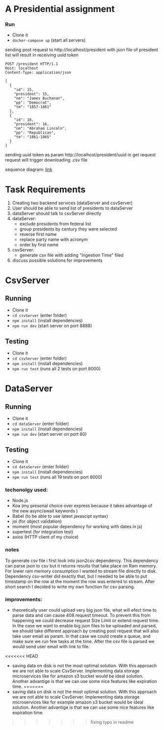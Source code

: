 # A Presidential assignment

### Run
- Clone it
- `docker-compose up` (start all servers)

sending post request to http://localhost/president with json file of president list will result in receiving uuid token
```
POST /president HTTP/1.1
Host: localhost
Content-Type: application/json

[
  {
    "id": 15,
    "president": 15,
    "nm": "James Buchanan",
    "pp": "Democrat",
    "tm": "1857-1861"
  },
  {
    "id": 16,
    "president": 16,
    "nm": "Abraham Lincoln",
    "pp": "Republican",
    "tm": "1861-1865"
  }
]
```
sending uuid token as param http://localhost/president/uuid in get request request will trigger downloading .csv file

sequence diagram: [link](https://bit.ly/2u1tztI)

# Task Requirements

1. Creating two backend services (dataServer and csvServer) 
2. User should be able to send list of presidents to dataServer
3. dataServer should talk to csvServer directly
3. dataServer:
   - exclude presidents from federal list
   - group presidents by century they were selected
   - reverse first name
   - replace party name with acronym
   - order by first name
4. csvServer:
   - generate csv file with adding "Ingestion Time" filed
5. discuss possible solutions for improvements  

# CsvServer

## Running
- Clone it
- `cd csvServer` (enter folder)
- `npm install` (install dependencies)
- `npm run dev` (start server on port 8888)

## Testing
- Clone it
- `cd csvServer` (enter folder)
- `npm install` (install dependencies)
- `npm run test` (runs all 2 tests on port 8000)

# DataServer

## Running
- Clone it
- `cd dataServer` (enter folder)
- `npm install` (install dependencies)
- `npm run dev` (start server on port 80)

## Testing
- Clone it
- `cd dataServer` (enter folder)
- `npm install` (install dependencies)
- `npm run test` (runs all 19 tests on port 8000)

### techonolgy used:
- Node.js
- Koa (my presonal choice over express because it takes advantage of the new async/await keywords )
- Babel (to be able to use latest javascipt syntax)
- joi (for object validation)
- moment (most popular dependency for working with dates in js)
- supertest (for integration test)
- axios (HTTP client of my choice)

### notes
To generate csv file i first look into json2csv dependency. This dependency can parse json to csv but it returns results that take place on Ram memory. For lower ram memory consumption I wanted to stream file directly to disk. Dependency csv-writer did exactly that, but I needed to be able to put timestamp on the row at the moment the row was entered to stream. After short search I decided to write my own function for csv parsing.

### improvements:

- theoretically user could upload very big json file, what will efect time to parse data and can cause 408 request timeout. To prevent this from happening we could decrease request Size Limit or extend request time.
In the case we want to enable big json files to be uploaded and parsed, we should take different approach by creating post request that will also take user email as param. In that case we could create a queue, and make sure we run few tasks at the time. After the csv file is parsed we would send user email with link to file.

<<<<<<< HEAD
- saving data on disk is not the most optimal solution. With this approach we are not able to scale CsvServer. Implementing data storage microservices like for amazon s3 bucket would be ideal solution. Another advantige is that we can use some nice features like expiration time.
=======
- saving data on disk is not the most optimal solution. With this approach we are not able to scale CsvServer. Implementing data storage microservices like for example amazon s3 bucket would be ideal solution. Another advantige is that we can use some nice features like expiration time.
>>>>>>> fixing typo in readme
